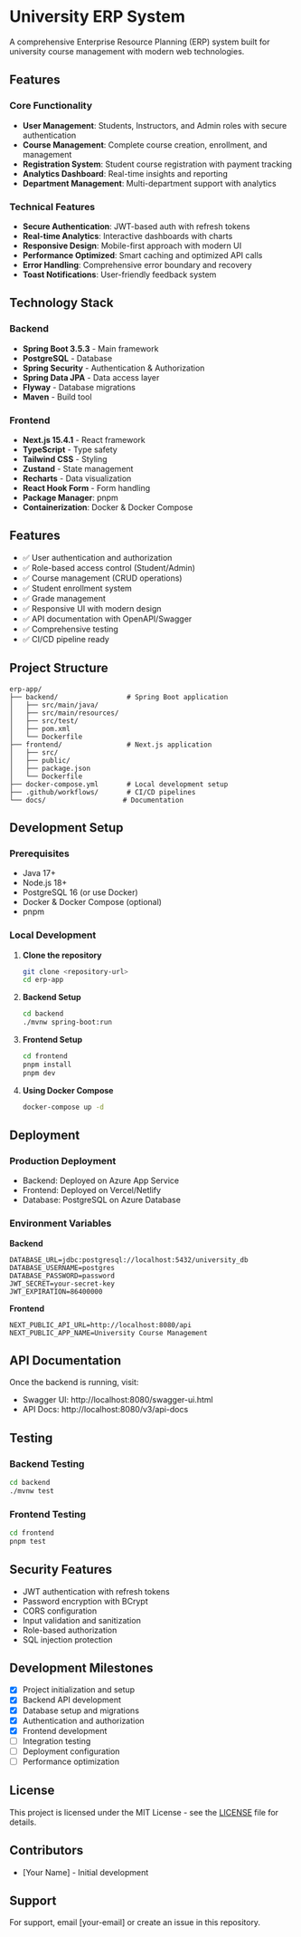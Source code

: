 # University ERP System

A comprehensive Enterprise Resource Planning (ERP) system built for university course management with modern web technologies.

## Features

### Core Functionality
- **User Management**: Students, Instructors, and Admin roles with secure authentication
- **Course Management**: Complete course creation, enrollment, and management
- **Registration System**: Student course registration with payment tracking
- **Analytics Dashboard**: Real-time insights and reporting
- **Department Management**: Multi-department support with analytics

### Technical Features
- **Secure Authentication**: JWT-based auth with refresh tokens
- **Real-time Analytics**: Interactive dashboards with charts
- **Responsive Design**: Mobile-first approach with modern UI
- **Performance Optimized**: Smart caching and optimized API calls
- **Error Handling**: Comprehensive error boundary and recovery
- **Toast Notifications**: User-friendly feedback system

## Technology Stack

### Backend
- **Spring Boot 3.5.3** - Main framework
- **PostgreSQL** - Database
- **Spring Security** - Authentication & Authorization
- **Spring Data JPA** - Data access layer
- **Flyway** - Database migrations
- **Maven** - Build tool

### Frontend
- **Next.js 15.4.1** - React framework
- **TypeScript** - Type safety
- **Tailwind CSS** - Styling
- **Zustand** - State management
- **Recharts** - Data visualization
- **React Hook Form** - Form handling
- **Package Manager**: pnpm
- **Containerization**: Docker & Docker Compose

## Features

- ✅ User authentication and authorization
- ✅ Role-based access control (Student/Admin)
- ✅ Course management (CRUD operations)
- ✅ Student enrollment system
- ✅ Grade management
- ✅ Responsive UI with modern design
- ✅ API documentation with OpenAPI/Swagger
- ✅ Comprehensive testing
- ✅ CI/CD pipeline ready

## Project Structure

```
erp-app/
├── backend/                 # Spring Boot application
│   ├── src/main/java/
│   ├── src/main/resources/
│   ├── src/test/
│   ├── pom.xml
│   └── Dockerfile
├── frontend/                # Next.js application
│   ├── src/
│   ├── public/
│   ├── package.json
│   └── Dockerfile
├── docker-compose.yml       # Local development setup
├── .github/workflows/       # CI/CD pipelines
└── docs/                   # Documentation
```

## Development Setup

### Prerequisites

- Java 17+
- Node.js 18+
- PostgreSQL 16 (or use Docker)
- Docker & Docker Compose (optional)
- pnpm

### Local Development

1. **Clone the repository**
   ```bash
   git clone <repository-url>
   cd erp-app
   ```

2. **Backend Setup**
   ```bash
   cd backend
   ./mvnw spring-boot:run
   ```

3. **Frontend Setup**
   ```bash
   cd frontend
   pnpm install
   pnpm dev
   ```

4. **Using Docker Compose**
   ```bash
   docker-compose up -d
   ```

## Deployment

### Production Deployment
- Backend: Deployed on Azure App Service
- Frontend: Deployed on Vercel/Netlify
- Database: PostgreSQL on Azure Database

### Environment Variables

**Backend**
```
DATABASE_URL=jdbc:postgresql://localhost:5432/university_db
DATABASE_USERNAME=postgres
DATABASE_PASSWORD=password
JWT_SECRET=your-secret-key
JWT_EXPIRATION=86400000
```

**Frontend**
```
NEXT_PUBLIC_API_URL=http://localhost:8080/api
NEXT_PUBLIC_APP_NAME=University Course Management
```

## API Documentation

Once the backend is running, visit:
- Swagger UI: http://localhost:8080/swagger-ui.html
- API Docs: http://localhost:8080/v3/api-docs

## Testing

### Backend Testing
```bash
cd backend
./mvnw test
```

### Frontend Testing
```bash
cd frontend
pnpm test
```

## Security Features

- JWT authentication with refresh tokens
- Password encryption with BCrypt
- CORS configuration
- Input validation and sanitization
- Role-based authorization
- SQL injection protection

## Development Milestones

- [x] Project initialization and setup
- [x] Backend API development
- [x] Database setup and migrations
- [x] Authentication and authorization
- [x] Frontend development
- [ ] Integration testing
- [ ] Deployment configuration
- [ ] Performance optimization

## License

This project is licensed under the MIT License - see the [LICENSE](LICENSE) file for details.

## Contributors

- [Your Name] - Initial development

## Support

For support, email [your-email] or create an issue in this repository.
